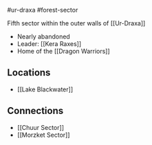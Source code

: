 #ur-draxa #forest-sector 

Fifth sector within the outer walls of [[Ur-Draxa]]

- Nearly abandoned
- Leader: [[Kera Raxes]]
- Home of the [[Dragon Warriors]]

## Locations
- [[Lake Blackwater]]

## Connections
- [[Chuur Sector]]
- [[Morzket Sector]]

